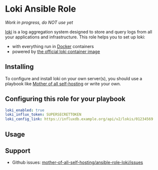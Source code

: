 # Loki Ansible Role

*Work in progress, do NOT use yet*

[loki](https://grafana.com/oss/loki/) is a log aggregation system designed to store and query logs from all your applications and infrastructure. This role helps you to set up loki:

- with everything run in [Docker](https://www.docker.com/) containers
- powered by [the official loki container image](https://hub.docker.com/r/grafana/loki/)


## Installing

To configure and install loki on your own server(s), you should use a playbook like [Mother of all self-hosting](https://github.com/mother-of-all-self-hosting/mash-playbook) or write your own.

## Configuring this role for your playbook

```yaml
loki_enabled: true
loki_influx_token: SUPERSECRETTOKEN
loki_config_link: https://influxdb.example.org/api/v2/lokis/01234569
```

## Usage



## Support

- Github issues: [mother-of-all-self-hosting/ansible-role-loki/issues](https://github.com/mother-of-all-self-hosting/ansible-role-loki.git/issues)
